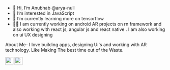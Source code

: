 - 👋 Hi, I’m Anubhab @arya-null
- 👀 I’m interested in JavaScript
- 🌱 I’m currently learning more on tensorflow 
- 👨‍💻 I am currently working on android AR projects on rn framework and also working
with react js, angular js and react native . I am also working on ui UX designing

About Me- I love building apps, designing Ui's and working with AR technology. Like Making The best time out of the Waste.

<p><a href="https://www.twitter.com/Anubhab_01"><img src="https://img.shields.io/badge/twitter-%231DA1F2.svg?&style=for-the-badge&logo=twitter&logoColor=white" height=25></a>  <a href="mailto:anubhab-bhattacharya@outlook.com"><img src="https://img.shields.io/badge/Microsoft_Outlook-0078D4?style=for-the-badge&logo=outlook&logoColor=white" height=25></a> </p>

<!---
arya-null/arya-null is a ✨ special ✨ repository because its `README.md` (this file) appears on your GitHub profile.
You can click the Preview link to take a look at your changes.
--->
